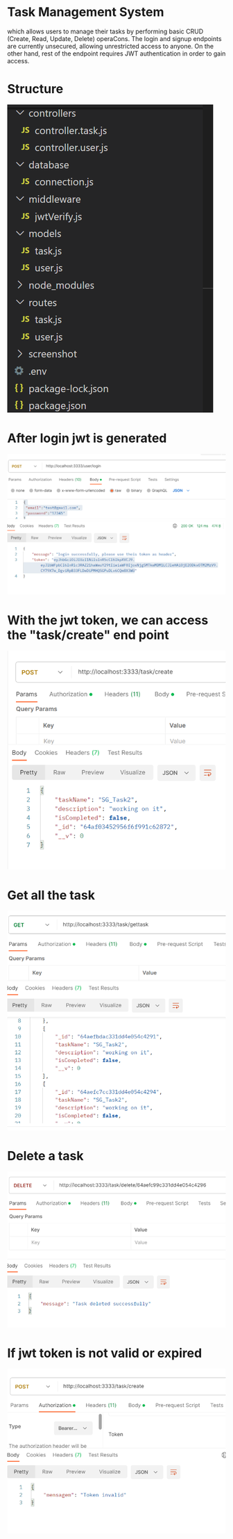 
# Task Management System
which allows users to manage their tasks by performing basic CRUD 
(Create, Read, Update, Delete) operaCons.
The login and signup endpoints are currently unsecured, allowing unrestricted access to anyone. On the other hand, rest of the endpoint requires JWT authentication in order to gain access.
# Structure
![alt text](https://github.com/anupam3717/Task-Management-System/blob/main/screenshot/file.png)

# After login jwt is generated

![alt text](https://github.com/anupam3717/Task-Management-System/blob/main/screenshot/login.png)

# With the jwt token, we can access the "task/create" end point
![alt text](https://github.com/anupam3717/Task-Management-System/blob/main/screenshot/created.png)

# Get all the task
![alt text](https://github.com/anupam3717/Task-Management-System/blob/main/screenshot/getAll%20the%20task.png)

# Delete a task
![alt text](https://github.com/anupam3717/Task-Management-System/blob/main/screenshot/delete.png)

# If jwt token is not valid or expired

![alt text](https://github.com/anupam3717/Task-Management-System/blob/main/screenshot/invalidtoken.png)


